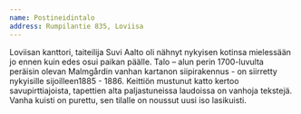 ```yaml
---
name: Postineidintalo
address: Rumpilantie 835, Loviisa
---
```

Loviisan kanttori, taiteilija Suvi Aalto oli nähnyt nykyisen kotinsa mielessään jo ennen kuin edes osui paikan päälle. Talo – alun perin 1700-luvulta peräisin olevan Malmgårdin vanhan kartanon siipirakennus - on siirretty nykyisille sijoilleen1885 - 1886. Keittiön mustunut katto kertoo savupirttiajoista, tapettien alta paljastuneissa laudoissa on vanhoja tekstejä. Vanha kuisti on purettu, sen tilalle on noussut uusi iso lasikuisti.